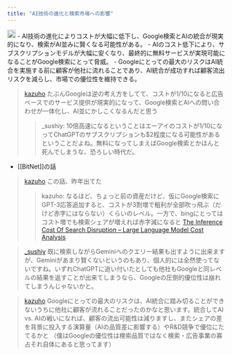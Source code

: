 ```yaml
---
title: "AI技術の進化と検索市場への影響"
---
```


<img src='https://scrapbox.io/api/pages/nishio/gpt/icon' alt='gpt.icon' height="19.5"/>
- AI技術の進化によりコストが大幅に低下し、Google検索とAIの統合が現実的になり、検索がAI並みに賢くなる可能性がある。
- AIのコスト低下により、サブスクリプションモデルが大幅に安くなり、最終的に無料サービスが実現可能になることがGoogle検索にとって脅威。
- Googleにとっての最大のリスクはAI統合を実施する前に顧客が他社に流れることであり、AI統合が成功すれば顧客流出リスクを減らし、市場での優位性を維持できる。

> [kazuho](https://twitter.com/kazuho/status/1762819908914843660) たぶんGoogleは逆の考え方をしてて、コストが1/10になると広告ベースでのサービス提供が現実的になって、Google検索とAIへの問い合わせが一体化し、AI並にかしこくなるんだと思う
>  >_sushiy: 10倍高速になるということはエーアイのコストが1/10になってChatGPTのサブスクリプションも$2程度になる可能性があるということだよね。無料になってしまえばGoogle検索とかほんと死んでしまうな、恐ろしい時代だ。
- [[BitNet]]の話

> [kazuho](https://twitter.com/kazuho/status/1762820519278317587) この話、昨年出てた
>  >kazuho: なるほど、ちょっと前の資産だけど、仮にGoogle検索にGPT-3応答追加すると、コストが3割増で粗利が全部吹っ飛ぶ（だけど赤字にはならない）くらいのレベル。一方で、bingにとってはコスト増でも検索シェアが増えれば赤字減になると
>  [The Inference Cost Of Search Disruption – Large Language Model Cost Analysis](https://www.semianalysis.com/p/the-inference-cost-of-search-disruption)

> [_sushiy](https://twitter.com/_sushiy/status/1762827492606300588) 既に検索しながらGeminiへのクエリー結果も出すように出来ますが、Geminiがあまり賢くないというのもあり、個人的には全然使ってないですね。いずれChatGPTに追い付いたとしても他社もGoogleと同レベルの結果を返すことが出来てしまうなら、Googleの圧倒的優位性は崩れてしまうんじゃないかと。

> [kazuho](https://twitter.com/kazuho/status/1762829549862285648) Googleにとっての最大のリスクは、AI統合に踏み切ることができないうちに他社に顧客が流れることだったのかなと思います。統合してAI vs. AIの戦いになれば、顧客の流出可能性は減りますし、またシェアの差を背景に投入する演算量（AIの品質差に影響する）やR&D競争で優位にたてるかと
>  （僕はGoogleの優位性は検索品質ではなく検索・広告事業の寡占それ自体にあると思ってます）
